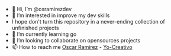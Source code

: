 - 👋 Hi, I’m @osramirezdev
- 👀 I’m interested in improve my dev skills
- I hope don't turn this repository in a never-ending collection of unfinished projects 
- 🌱 I’m currently learning go
- 💞️ I’m looking to collaborate on opensources projects
- 📫 How to reach me [Oscar Ramirez](mailto:osramirezdev@gmail.com) - [Yo-Creativo](https://yocreativo.com)

<!---
osramirezdev/osramirezdev is a ✨ special ✨ repository because its `README.md` (this file) appears on your GitHub profile.
You can click the Preview link to take a look at your changes.
--->

